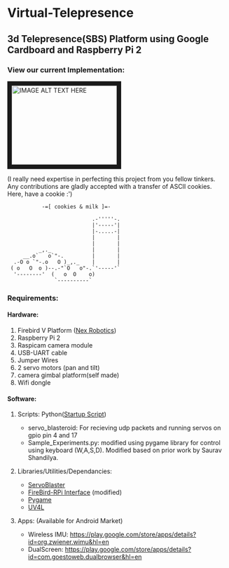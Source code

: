 # Virtual-Telepresence
## 3d Telepresence(SBS)  Platform using Google Cardboard and Raspberry Pi 2

### View our current Implementation: 
<a href="http://www.youtube.com/watch?feature=player_embedded&v=YWjOEWO5lFs
" target="_blank"><img src="http://img.youtube.com/vi/YWjOEWO5lFs/0.jpg" 
alt="IMAGE ALT TEXT HERE" width="240" height="180" border="10" /></a>

(I really need expertise in perfecting this project from you fellow tinkers. Any contributions are gladly accepted with a transfer of ASCII cookies. Here, have a cookie :')

               -=[ cookies & milk ]=- 

                               .-'''''-.
                               |'-----'|
                               |-.....-|
                               |       |
                               |       |
              _,._             |       |
         __.o`   o`"-.         |       |
      .-O o `"-.o   O )_,._    |       |
     ( o   O  o )--.-"`O   o"-.`'-----'`
      '--------'  (   o  O    o)  
                   `----------`
 

### Requirements:  

#### Hardware:  
1. Firebird V Platform ([Nex Robotics](http://www.nex-robotics.com/fire-bird-v-atmega2560/fire-bird-v-atmega2560.html))  
2. Raspberry Pi 2  
3. Raspicam camera module  
4. USB-UART cable  
5. Jumper Wires  
6. 2 servo motors (pan and tilt)  
7. camera gimbal platform(self made)  
8. Wifi dongle  
  
#### Software:

1. Scripts: Python([Startup Script](http://www.instructables.com/id/Raspberry-Pi-Launch-Python-script-on-startup/?ALLSTEPS))
    * servo_blasteroid: For recieving udp packets and running servos on gpio pin 4 and 17
    * Sample_Experiments.py: modified using pygame library for control using keyboard (W,A,S,D). Modified based on prior work by Saurav Shandilya.  

2. Libraries/Utilities/Dependancies:
    * [ServoBlaster](https://github.com/richardghirst/PiBits/tree/master/ServoBlaster) 
    * [FireBird-RPi Interface](https://github.com/sauravshandilya/Fi-Pi) (modified)
    * [Pygame](http://www.pygame.org/wiki/about)
    * [UV4L](http://www.linux-projects.org/modules/sections/index.php?op=viewarticle&artid=14)  

3. Apps: (Available for Android Market)
    * Wireless IMU: https://play.google.com/store/apps/details?id=org.zwiener.wimu&hl=en
    * DualScreen: https://play.google.com/store/apps/details?id=com.goestoweb.dualbrowser&hl=en
